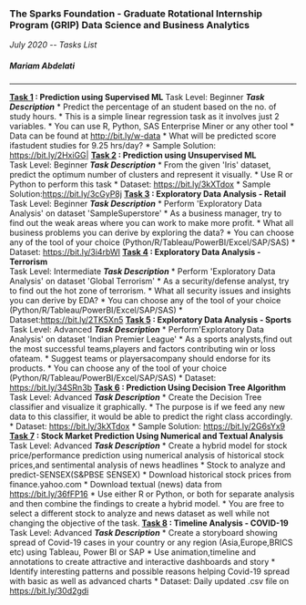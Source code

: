 ### The Sparks Foundation - Graduate Rotational Internship Program (GRIP) Data Science and Business Analytics  

*July 2020 -- Tasks List*

##### Mariam Abdelati

---  
**[Task 1](./TaskOne/task1.ipynb) : Prediction using Supervised ML**
    Task Level: Beginner
    ***Task Description***
    * Predict the percentage of an student based on the no. of study hours.
    * This is a simple linear regression task as it involves just 2 variables.
    * You can use R, Python, SAS Enterprise Miner or any other tool
    * Data can be found at http://bit.ly/w-data
    * What will be predicted score ifastudent studies for 9.25 hrs/day?
    * Sample Solution: https://bit.ly/2HxiGG|
**[Task 2](./TaskTwo/task2.ipynb) : Prediction using Unsupervised ML**  
    Task Level: Beginner
    ***Task Description***
    * From the given 'Iris' dataset, predict the optimum number of clusters and represent it visually.
    * Use R or Python to perform this task
    * Dataset: https://bit.ly/3kXTdox
    * Sample Solution:https://bit.ly/3cGyP8j
**[Task 3](./TaskThree/task3.ipynb) : Exploratory Data Analysis - Retail**  
    Task Level: Beginner
    ***Task Description***
    * Perform 'Exploratory Data Analysis' on dataset 'SampleSuperstore'
    * As a business manager, try to find out the weak areas where you can work to make more profit.
    * What all business problems you can derive by exploring the data?
    * You can choose any of the tool of your choice (Python/R/Tableau/PowerBI/Excel/SAP/SAS)
    * Dataset: https://bit.ly/3i4rbWI
**[Task 4](./TaskFour/task4.ipynb) : Exploratory Data Analysis - Terrorism**  
    Task Level: Intermediate
    ***Task Description***
    * Perform 'Exploratory Data Analysis' on dataset 'Global Terrorism'
    * As a security/defense analyst, try to find out the hot zone of terrorism.
    * What all security issues and insights you can derive by EDA?
    * You can choose any of the tool of your choice (Python/R/Tableau/PowerBI/Excel/SAP/SAS)
    * Dataset:https://bit.ly/2TK5Xn5
**[Task 5](./TaskFive/task5.ipynb) : Exploratory Data Analysis - Sports**  
    Task Level: Advanced
    ***Task Description***
    * Perform'Exploratory Data Analysis' on dataset 'Indian Premier League'
    * As a sports analysts,find out the most successful teams,players and factors contributing win or loss ofateam.
    * Suggest teams or playersacompany should endorse for its products.
    * You can choose any of the tool of your choice (Python/R/Tableau/PowerBI/Excel/SAP/SAS)
    * Dataset: https://bit.ly/34SRn3b
**[Task 6](./TaskSix/task6.ipynb) : Prediction Using Decision Tree Algorithm**  
    Task Level: Advanced
    ***Task Description***
    * Create the Decision Tree classifier and visualize it graphically.
    * The purpose is if we feed any new data to this classifier, it would be able to predict the right class accordingly.
    * Dataset: https://bit.ly/3kXTdox
    * Sample Solution: https://bit.ly/2G6sYx9 
**[Task 7](./TaskSeven/task7.ipynb) : Stock Market Prediction Using Numerical and Textual Analysis**  
    Task Level: Advanced
    ***Task Description***
    * Create a hybrid model for stock price/performance prediction using numerical analysis of historical stock prices,and sentimental analysis of news headlines
    * Stock to analyze and predict-SENSEX(S&PBSE SENSEX)
    * Download historical stock prices from finance.yahoo.com
    * Download textual (news) data from https://bit.ly/36fFP16
    * Use either R or Python, or both for separate analysis and then combine the findings to create a hybrid model.
    * You are free to select a different stock to analyze and news dataset as well while not changing the objective of the task.
**[Task 8](./TaskEight/task8.ipynb) : Timeline Analysis - COVID-19**  
    Task Level: Advanced
    ***Task Description***
    * Create a storyboard showing spread of Covid-19 cases in your country or any region (Asia,Europe,BRICS etc) using Tableau, Power BI or SAP
    * Use animation,timeline and annotations to create attractive and interactive dashboards and story
    * Identify interesting patterns and possible reasons helping Covid-19 spread with basic as well as advanced charts
    * Dataset: Daily updated .csv file on https://bit.ly/30d2gdi